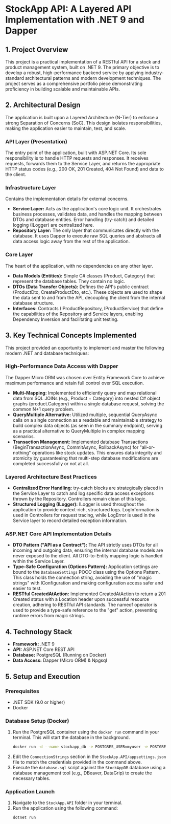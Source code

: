 # StockApp API: A Layered API Implementation with .NET 9 and Dapper

## 1. Project Overview

This project is a practical implementation of a RESTful API for a stock and product management system, built on .NET 9. The primary objective is to develop a robust, high-performance backend service by applying industry-standard architectural patterns and modern development techniques. The project serves as a comprehensive portfolio piece demonstrating proficiency in building scalable and maintainable APIs.

## 2. Architectural Design

The application is built upon a Layered Architecture (N-Tier) to enforce a strong Separation of Concerns (SoC). This design isolates responsibilities, making the application easier to maintain, test, and scale.

### API Layer (Presentation)
The entry point of the application, built with ASP.NET Core. Its sole responsibility is to handle HTTP requests and responses. It receives requests, forwards them to the Service Layer, and returns the appropriate HTTP status codes (e.g., 200 OK, 201 Created, 404 Not Found) and data to the client.

### Infrastructure Layer
Contains the implementation details for external concerns.
- **Service Layer:** Acts as the application's core logic unit. It orchestrates business processes, validates data, and handles the mapping between DTOs and database entities. Error handling (try-catch) and detailed logging (ILogger) are centralized here.
- **Repository Layer:** The only layer that communicates directly with the database. It uses Dapper to execute raw SQL queries and abstracts all data access logic away from the rest of the application.

### Core Layer
The heart of the application, with no dependencies on any other layer.
- **Data Models (Entities):** Simple C# classes (Product, Category) that represent the database tables. They contain no logic.
- **DTOs (Data Transfer Objects):** Defines the API's public contract (ProductDto, CreateProductDto, etc.). These objects are used to shape the data sent to and from the API, decoupling the client from the internal database structure.
- **Interfaces:** Contracts (IProductRepository, IProductService) that define the capabilities of the Repository and Service layers, enabling Dependency Inversion and facilitating unit testing.

## 3. Key Technical Concepts Implemented

This project provided an opportunity to implement and master the following modern .NET and database techniques:

### High-Performance Data Access with Dapper
The Dapper Micro ORM was chosen over Entity Framework Core to achieve maximum performance and retain full control over SQL execution.
- **Multi-Mapping:** Implemented to efficiently query and map relational data from SQL JOINs (e.g., Product + Category) into nested C# object graphs (product.Category) within a single database request, solving the common N+1 query problem.
- **QueryMultiple Alternative:** Utilized multiple, sequential QueryAsync calls on a single connection as a readable and maintainable strategy to build complex data objects (as seen in the summary endpoint), serving as a practical alternative to QueryMultiple in complex mapping scenarios.
- **Transaction Management:** Implemented database Transactions (BeginTransactionAsync, CommitAsync, RollbackAsync) for "all-or-nothing" operations like stock updates. This ensures data integrity and atomicity by guaranteeing that multi-step database modifications are completed successfully or not at all.

### Layered Architecture Best Practices
- **Centralized Error Handling:** try-catch blocks are strategically placed in the Service Layer to catch and log specific data access exceptions thrown by the Repository. Controllers remain clean of this logic.
- **Structured Logging (ILogger):** ILogger is used throughout the application to provide context-rich, structured logs. LogInformation is used in Controllers for request tracing, while LogError is used in the Service layer to record detailed exception information.

### ASP.NET Core API Implementation Details
- **DTO Pattern ("API as a Contract"):** The API strictly uses DTOs for all incoming and outgoing data, ensuring the internal database models are never exposed to the client. All DTO-to-Entity mapping logic is handled within the Service Layer.
- **Type-Safe Configuration (Options Pattern):** Application settings are bound to the `DatabaseSettings` POCO class using the Options Pattern. This class holds the connection string, avoiding the use of "magic strings" with IConfiguration and making configuration access safer and easier to test.
- **RESTful CreatedAtAction:** Implemented CreatedAtAction to return a 201 Created status with a Location header upon successful resource creation, adhering to RESTful API standards. The nameof operator is used to provide a type-safe reference to the "get" action, preventing runtime errors from magic strings.

## 4. Technology Stack

- **Framework:** .NET 9
- **API:** ASP.NET Core REST API
- **Database:** PostgreSQL (Running on Docker)
- **Data Access:** Dapper (Micro ORM) & Npgsql

## 5. Setup and Execution

### Prerequisites
- .NET SDK (9.0 or higher)
- Docker

### Database Setup (Docker)
1.  Run the PostgreSQL container using the `docker run` command in your terminal. This will start the database in the background.
    ```sh
    docker run -d --name stockapp_db -e POSTGRES_USER=myuser -e POSTGRES_PASSWORD=mypassword -e POSTGRES_DB=StockAppDB -p 5432:5432 postgres
    ```
2.  Edit the `ConnectionStrings` section in the `StockApp.API/appsettings.json` file to match the credentials provided in the command above.
3.  Execute the `database.sql` script against the `StockAppDB` database using a database management tool (e.g., DBeaver, DataGrip) to create the necessary tables.

### Application Launch
1.  Navigate to the `StockApp.API` folder in your terminal.
2.  Run the application using the following command:
    ```sh
    dotnet run